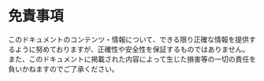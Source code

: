 # 免責事項

このドキュメントのコンテンツ・情報について、できる限り正確な情報を提供するように努めておりますが、正確性や安全性を保証するものではありません。
また、このドキュメントに掲載された内容によって生じた損害等の一切の責任を負いかねますのでご了承ください。
